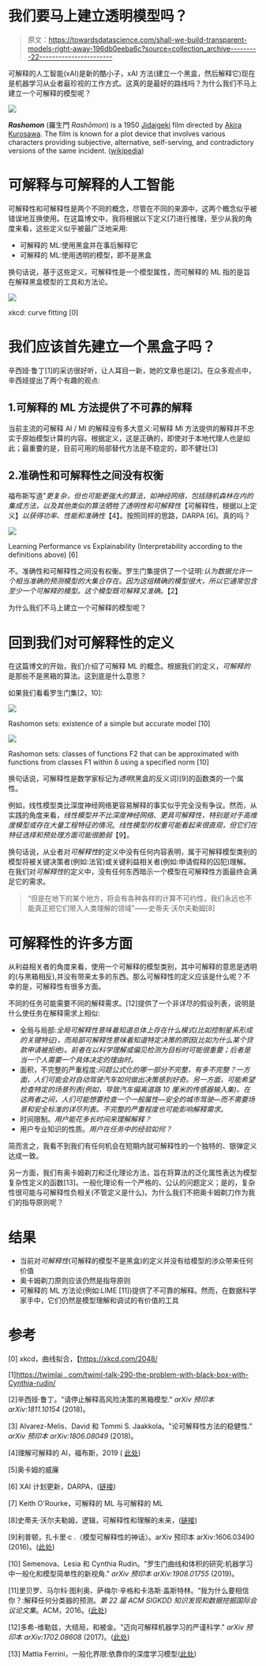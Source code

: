 # 我们要马上建立透明模型吗？

> 原文：<https://towardsdatascience.com/shall-we-build-transparent-models-right-away-196db0eeba6c?source=collection_archive---------22----------------------->

可解释的人工智能(xAI)是新的酷小子，xAI 方法(建立一个黑盒，然后解释它)现在是机器学习从业者最珍视的工作方式。这真的是最好的路线吗？为什么我们不马上建立一个可解释的模型呢？

![](img/1af4d196c62ad638c4b37bd40c2f7667.png)

***Rashomon*** (羅生門 *Rashōmon*) is a 1950 [Jidaigeki](https://en.wikipedia.org/wiki/Jidaigeki) film directed by [Akira Kurosawa](https://en.wikipedia.org/wiki/Akira_Kurosawa). The film is known for a plot device that involves various characters providing subjective, alternative, self-serving, and contradictory versions of the same incident. ([wikipedia](https://en.wikipedia.org/wiki/Rashomon))

# 可解释与可解释的人工智能

可解释性和可解释性是两个不同的概念，尽管在不同的来源中，这两个概念似乎被错误地互换使用。在这篇博文中，我将根据以下定义[7]进行推理，至少从我的角度来看，这些定义似乎被最广泛地采用:

*   可解释的 ML:使用黑盒并在事后解释它
*   可解释的 ML:使用透明的模型，即不是黑盒

换句话说，基于这些定义，可解释性是一个模型属性，而可解释的 ML 指的是旨在解释黑盒模型的工具和方法论。

![](img/a556e31efa59b25f8f355e9d9633c1c8.png)

xkcd: curve fitting [0]

# 我们应该首先建立一个黑盒子吗？

辛西娅·鲁丁[1]的采访很好听，让人耳目一新，她的文章也是[2]。在众多观点中，辛西娅提出了两个有趣的观点:

## 1.可解释的 ML 方法提供了不可靠的解释

当前主流的可解释 AI / Ml 的解释没有多大意义:可解释 Ml 方法提供的解释并不忠实于原始模型计算的内容。根据定义，这是正确的，即使对于本地代理人也是如此；最重要的是，目前可用的局部替代方法是不稳定的，即不健壮[3]

## 2.准确性和可解释性之间没有权衡

福布斯写道"*更复杂，但也可能更强大的算法，如神经网络，包括随机森林在内的集成方法，以及其他类似的算法牺牲了透明性和可解释性*【可解释性，根据以上定义】*以获得功率、性能和准确性*【4】。按照同样的思路，DARPA [6]。真的吗？

![](img/995d2d2954c33bc3e10425ec4a122d81.png)

Learning Performance vs Explainability (Interpretability according to the definitions above) [6]

不。准确性和可解释性之间没有权衡。罗生门集提供了一个证明:*认为数据允许一个相当准确的预测模型的大集合存在。因为这组精确的模型很大，所以它通常包含至少一个可解释的模型。这个模型既可解释又准确。*【2】

为什么我们不马上建立一个可解释的模型呢？

# 回到我们对可解释性的定义

在这篇博文的开始，我们介绍了可解释 ML 的概念。根据我们的定义，*可解释的*是那些不是黑箱的算法。这到底是什么意思？

如果我们看看罗生门集[2，10]:

![](img/8165d6e222e8847e16dc8724b77c17ad.png)

Rashomon sets: existence of a simple but accurate model [10]

![](img/040dbf233bd8fcb34409c09a8838b1da.png)

Rashomon sets: classes of functions F2 that can be approximated with functions from classes F1 within δ using a specified norm [10]

换句话说，可解释性是数学家标记为*透明*(黑盒的反义词)[9]的函数类的一个属性。

例如，线性模型类比深度神经网络更容易解释的事实似乎完全没有争议。然而，从实践的角度来看，*线性模型并不比深度神经网络*、*更具可解释性，特别是对于高维度模型或存在大量工程特征的情况*。*线性模型的权重可能看起来很直观，但它们在特征选择和预处理方面可能很脆弱*【9】。

换句话说，从业者对*可解释性*的定义中没有任何内容表明，属于可解释模型类别的模型将被关键决策者(例如:法官)或关键利益相关者(例如:申请假释的囚犯)理解。在我们对*可解释性*的定义中，没有任何东西暗示一个模型在可解释性方面最终会满足它的需求。

> “但是在地下的某个地方，将会有各种各样的计算不可约性，我们永远也不能真正把它们带入人类理解的领域”——史蒂夫·沃尔夫勒姆[8]

# 可解释性的许多方面

从利益相关者的角度来看，使用一个可解释的模型类别，其中可解释的意思是透明的(与黑箱相反),并没有带来太多的东西。那么可解释性的定义应该是什么呢？不幸的是，可解释性有很多方面。

不同的任务可能需要不同的解释需求。[12]提供了一个非详尽的假设列表，说明是什么使任务在解释需求上相似:

*   全局与局部:*全局可解释性意味着知道总体上存在什么模式(比如控制星系形成的关键特征)，而局部可解释性意味着知道特定决策的原因(比如为什么某个贷款申请被拒绝)。前者在以科学理解或偏见检测为目标时可能很重要；后者是当一个人需要一个具体决定的理由时。*
*   面积，不完整的严重程度:*问题公式化的哪一部分不完整，有多不完整？一方面，人们可能会对自动驾驶汽车如何做出决策感到好奇。另一方面，可能希望检查特定的场景列表(例如，导致汽车偏离道路 10 厘米的传感器输入集)。在这两者之间，人们可能想要检查一个一般属性—安全的城市驾驶—而不需要场景和安全标准的详尽列表。不完整的严重程度也可能影响解释需求。*
*   时间限制。*用户能花多长时间来理解解释？*
*   用户专业知识的性质。*用户在任务中的经验如何？*

简而言之，我看不到我们有任何机会在短期内就可解释性的一个独特的、银弹定义达成一致。

另一方面，我们有奥卡姆剃刀和泛化理论方法，旨在将算法的泛化属性表达为模型复杂性定义的函数[13]。一般化理论有一个严格的、公认的问题定义；是的，复杂性很可能与可解释性负相关(不管定义是什么)。为什么我们不把奥卡姆剃刀作为我们的指导原则呢？

# 结果

*   当前对*可解释性*(可解释的模型不是黑盒)的定义并没有给模型的涉众带来任何价值
*   奥卡姆剃刀原则应该仍然是指导原则
*   可解释的 ML 方法论(例如:LIME [11])提供了不可靠的解释。然而，在数据科学家手中，它们仍然是模型理解和调试的有价值的工具

# 参考

[0] xkcd，曲线拟合，【https://xkcd.com/2048/ 

[1][https://twimlai . com/twiml-talk-290-the-problem-with-black-box-with-Cynthia-rudin/](https://twimlai.com/twiml-talk-290-the-problem-with-black-boxes-with-cynthia-rudin/)

[2]辛西娅·鲁丁。"请停止解释高风险决策的黑箱模型." *arXiv 预印本 arXiv:1811.10154* (2018)。

[3] Alvarez-Melis、David 和 Tommi S. Jaakkola。"论可解释性方法的稳健性." *arXiv 预印本 arXiv:1806.08049* (2018)。

[4]理解可解释的 AI，福布斯，2019 ( [此处](https://www.forbes.com/sites/cognitiveworld/2019/07/23/understanding-explainable-ai/#630f69af7c9e))

[5]奥卡姆的威廉

[6] XAI 计划更新，DARPA，([链接](https://www.darpa.mil/attachments/XAIProgramUpdate.pdf))

[7] Keith O'Rourke，可解释的 ML 与可解释的 ML

[8]史蒂夫·沃尔夫勒姆，逻辑，可解释性和理解的未来，([链接](https://blog.stephenwolfram.com/2018/11/logic-explainability-and-the-future-of-understanding/))

[9]利普顿，扎卡里·c .〈模型可解释性的神话〉。arXiv 预印本 arXiv:1606.03490 (2016)。([此处](https://arxiv.org/pdf/1606.03490.pdf))

[10] Semenova、Lesia 和 Cynthia Rudin。"罗生门曲线和体积的研究:机器学习中一般化和模型简单性的新视角." *arXiv 预印本 arXiv:1908.01755* (2019)。

[11]里贝罗、马尔科·图利奥、萨梅尔·辛格和卡洛斯·盖斯特林。“我为什么要相信你？:解释任何分类器的预测。*第 22 届 ACM SIGKDD 知识发现和数据挖掘国际会议论文集*。ACM，2016。([此处](https://arxiv.org/pdf/1602.04938.pdf))

[12]多希-维勒兹，大结局，和被金。"迈向可解释机器学习的严谨科学." *arXiv 预印本 arXiv:1702.08608* (2017)。([此处](https://arxiv.org/pdf/1702.08608.pdf))

[13] Mattia Ferrini，一般化界限:依靠你的深度学习模型([此处](/generalization-bounds-rely-on-your-deep-learning-models-4842ed4bcb2a?source=friends_link&sk=eaa4cbccb0662f018b84c8080b7f2596))